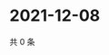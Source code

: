 # 2021-12-08

共 0 条

<!-- BEGIN WEIBO -->
<!-- 最后更新时间 Wed Dec 08 2021 14:11:19 GMT+0800 (China Standard Time) -->

<!-- END WEIBO -->
